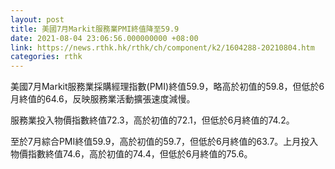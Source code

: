 ```yaml
---
layout: post
title: 美國7月Markit服務業PMI終值降至59.9
date: 2021-08-04 23:06:56.000000000 +08:00
link: https://news.rthk.hk/rthk/ch/component/k2/1604288-20210804.htm
categories: rthk
---
```


美國7月Markit服務業採購經理指數(PMI)終值59.9，略高於初值的59.8，但低於6月終值的64.6，反映服務業活動擴張速度減慢。

服務業投入物價指數終值72.3，高於初值的72.1，但低於6月終值的74.2。

至於7月綜合PMI終值59.9，高於初值的59.7，但低於6月終值的63.7。上月投入物價指數終值74.6，高於初值的74.4，但低於6月終值的75.6。
